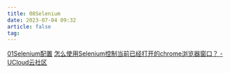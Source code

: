 ```yaml
---
title: 08Selenium
date: 2023-07-04 09:32
article: false
tag: 
---
```


[01Selenium配置](01Selenium配置)
[怎么使用Selenium控制当前已经打开的chrome浏览器窗口？ - UCloud云社区](https://www.ucloud.cn/yun/128272.html)
